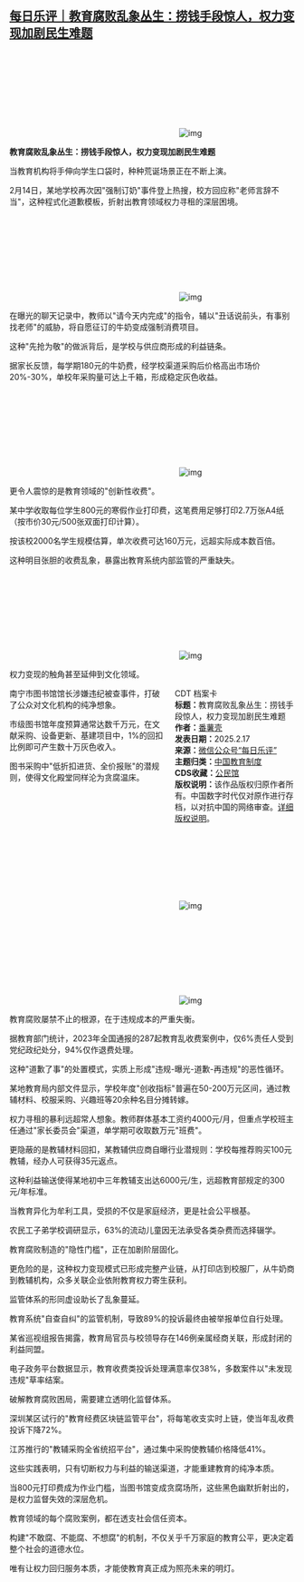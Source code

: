 <!--1739811298000-->
[每日乐评｜教育腐败乱象丛生：捞钱手段惊人，权力变现加剧民生难题](https://chinadigitaltimes.net/chinese/715928.html)
------

<p><img decoding="async" src="data:image/svg+xml,%3Csvg%20xmlns='http://www.w3.org/2000/svg'%20viewBox='0%200%200%200'%3E%3C/svg%3E" alt="img" data-lazy-src="https://chinadigitaltimes.net/chinese/files/2025/02/post-715928-67b365a7875df.png"><noscript><img decoding="async" src="https://chinadigitaltimes.net/chinese/files/2025/02/post-715928-67b365a7875df.png" alt="img"></noscript></p><p><strong>教育腐败乱象丛生：捞钱手段惊人，权力变现加剧民生难题</strong></p><p>当教育机构将手伸向学生口袋时，种种荒诞场景正在不断上演。</p><p>2月14日，某地学校再次因"强制订奶"事件登上热搜，校方回应称"老师言辞不当"，这种程式化道歉模板，折射出教育领域权力寻租的深层困境。</p><p><img decoding="async" src="data:image/svg+xml,%3Csvg%20xmlns='http://www.w3.org/2000/svg'%20viewBox='0%200%200%200'%3E%3C/svg%3E" alt="img" data-lazy-src="https://chinadigitaltimes.net/chinese/files/2025/02/post-715928-67b365a810a44."><noscript><img decoding="async" src="https://chinadigitaltimes.net/chinese/files/2025/02/post-715928-67b365a810a44." alt="img"></noscript></p><p>在曝光的聊天记录中，教师以"请今天内完成"的指令，辅以"丑话说前头，有事别找老师"的威胁，将自愿征订的牛奶变成强制消费项目。</p><p>这种"先抢为敬"的做派背后，是学校与供应商形成的利益链条。</p><p>据家长反馈，每学期180元的牛奶费，经学校渠道采购后价格高出市场价20%-30%，单校年采购量可达上千箱，形成稳定灰色收益。</p><p><img decoding="async" src="data:image/svg+xml,%3Csvg%20xmlns='http://www.w3.org/2000/svg'%20viewBox='0%200%200%200'%3E%3C/svg%3E" alt="img" data-lazy-src="https://chinadigitaltimes.net/chinese/files/2025/02/post-715928-67b365a8b7a53.png"><noscript><img decoding="async" src="https://chinadigitaltimes.net/chinese/files/2025/02/post-715928-67b365a8b7a53.png" alt="img"></noscript></p><p>更令人震惊的是教育领域的"创新性收费"。</p><p>某中学收取每位学生800元的寒假作业打印费，这笔费用足够打印2.7万张A4纸（按市价30元/500张双面打印计算）。</p><p>按该校2000名学生规模估算，单次收费可达160万元，远超实际成本数百倍。</p><p>这种明目张胆的收费乱象，暴露出教育系统内部监管的严重缺失。</p><p><img decoding="async" src="data:image/svg+xml,%3Csvg%20xmlns='http://www.w3.org/2000/svg'%20viewBox='0%200%200%200'%3E%3C/svg%3E" alt="img" data-lazy-src="https://chinadigitaltimes.net/chinese/files/2025/02/post-715928-67b365a958ef9.png"><noscript><img decoding="async" src="https://chinadigitaltimes.net/chinese/files/2025/02/post-715928-67b365a958ef9.png" alt="img"></noscript></p><p>权力变现的触角甚至延伸到文化领域。</p><div style="width:42%;float:right;padding-left:20px;"><div class="su-spoiler su-spoiler-style-fancy su-spoiler-icon-chevron-circle" data-scroll-offset="0" data-anchor-in-url="no"><div class="su-spoiler-title" tabindex="0" role="button"><span class="su-spoiler-icon"></span>CDT 档案卡</div><div class="su-spoiler-content su-u-clearfix su-u-trim"><strong>标题：</strong>教育腐败乱象丛生：捞钱手段惊人，权力变现加剧民生难题<br><strong>作者：</strong><a href="https://chinadigitaltimes.net/space/每日乐评" target="_blank">番薯壳</a><br><strong>发表日期：</strong>2025.2.17<br><strong>来源：</strong><a href="https://web.archive.org/web/https://mp.weixin.qq.com/s/2EP8UlzMRmIb1yuSMJH99w" target="_blank">微信公众号“每日乐评”</a><br><strong>主题归类：</strong><a href="https://chinadigitaltimes.net/space/中国教育制度" target="_blank">中国教育制度</a><br><strong>CDS收藏：</strong><a href="https://chinadigitaltimes.net/space/%E5%85%AC%E6%B0%91%E9%A6%86" target="_blank" rel="noopener">公民馆</a><br><strong>版权说明：</strong>该作品版权归原作者所有。中国数字时代仅对原作进行存档，以对抗中国的网络审查。<a href="https://chinadigitaltimes.net/chinese/copyright">详细版权说明</a>。</div></div></div><p>南宁市图书馆馆长涉嫌违纪被查事件，打破了公众对文化机构的纯净想象。</p><p>市级图书馆年度预算通常达数千万元，在文献采购、设备更新、基建项目中，1%的回扣比例即可产生数十万灰色收入。</p><p>图书采购中"低折扣进货、全价报账"的潜规则，使得文化殿堂同样沦为贪腐温床。</p><p><img decoding="async" src="data:image/svg+xml,%3Csvg%20xmlns='http://www.w3.org/2000/svg'%20viewBox='0%200%200%200'%3E%3C/svg%3E" alt="img" data-lazy-src="https://chinadigitaltimes.net/chinese/files/2025/02/post-715928-67b365a9e0fe2.png"><noscript><img decoding="async" src="https://chinadigitaltimes.net/chinese/files/2025/02/post-715928-67b365a9e0fe2.png" alt="img"></noscript></p><p><img decoding="async" src="data:image/svg+xml,%3Csvg%20xmlns='http://www.w3.org/2000/svg'%20viewBox='0%200%200%200'%3E%3C/svg%3E" alt="img" data-lazy-src="https://chinadigitaltimes.net/chinese/files/2025/02/post-715928-67b365aa698ab.png"><noscript><img decoding="async" src="https://chinadigitaltimes.net/chinese/files/2025/02/post-715928-67b365aa698ab.png" alt="img"></noscript></p><p>教育腐败屡禁不止的根源，在于违规成本的严重失衡。</p><p>据教育部门统计，2023年全国通报的287起教育乱收费案例中，仅6%责任人受到党纪政纪处分，94%仅作退费处理。</p><p>这种"道歉了事"的处置模式，实质上形成"违规-曝光-道歉-再违规"的恶性循环。</p><p>某地教育局内部文件显示，学校年度"创收指标"普遍在50-200万元区间，通过教辅材料、校服采购、兴趣班等20余种名目分摊转嫁。</p><p>权力寻租的暴利远超常人想象。教师群体基本工资约4000元/月，但重点学校班主任通过"家长委员会"渠道，单学期可收取数万元"班费"。</p><p>更隐蔽的是教辅材料回扣，某教辅供应商自曝行业潜规则：学校每推荐购买100元教辅，经办人可获得35元返点。</p><p>这种利益输送使得某地初中三年教辅支出达6000元/生，远超教育部规定的300元/年标准。</p><p>当教育异化为牟利工具，受损的不仅是家庭经济，更是社会公平根基。</p><p>农民工子弟学校调研显示，63%的流动儿童因无法承受各类杂费而选择辍学。</p><p>教育腐败制造的"隐性门槛"，正在加剧阶层固化。</p><p>更危险的是，这种权力变现模式已形成完整产业链，从打印店到校服厂，从牛奶商到教辅机构，众多关联企业依附教育权力寄生获利。</p><p>监管体系的形同虚设助长了乱象蔓延。</p><p>教育系统"自查自纠"的监管机制，导致89%的投诉最终由被举报单位自行处理。</p><p>某省巡视组报告揭露，教育局官员与校领导存在146例亲属经商关联，形成封闭的利益同盟。</p><p>电子政务平台数据显示，教育收费类投诉处理满意率仅38%，多数案件以"未发现违规"草率结案。</p><p>破解教育腐败困局，需要建立透明化监督体系。</p><p>深圳某区试行的"教育经费区块链监管平台"，将每笔收支实时上链，使当年乱收费投诉下降72%。</p><p>江苏推行的"教辅采购全省统招平台"，通过集中采购使教辅价格降低41%。</p><p>这些实践表明，只有切断权力与利益的输送渠道，才能重建教育的纯净本质。</p><p>当800元打印费成为作业门槛，当图书馆变成贪腐场所，这些黑色幽默折射出的，是权力监督失效的深层危机。</p><p>教育领域的每个腐败案例，都在透支社会信任资本。</p><p>构建"不敢腐、不能腐、不想腐"的机制，不仅关乎千万家庭的教育公平，更决定着整个社会的道德水位。</p><p>唯有让权力回归服务本质，才能使教育真正成为照亮未来的明灯。</p><div class="addtoany_share_save_container addtoany_content addtoany_content_bottom"><div class="a2a_kit a2a_kit_size_32 addtoany_list" data-a2a-url="https://chinadigitaltimes.net/chinese/715928.html" data-a2a-title="每日乐评｜教育腐败乱象丛生：捞钱手段惊人，权力变现加剧民生难题"><a class="a2a_button_facebook" href="https://www.addtoany.com/add_to/facebook?linkurl=https%3A%2F%2Fchinadigitaltimes.net%2Fchinese%2F715928.html&amp;linkname=%E6%AF%8F%E6%97%A5%E4%B9%90%E8%AF%84%EF%BD%9C%E6%95%99%E8%82%B2%E8%85%90%E8%B4%A5%E4%B9%B1%E8%B1%A1%E4%B8%9B%E7%94%9F%EF%BC%9A%E6%8D%9E%E9%92%B1%E6%89%8B%E6%AE%B5%E6%83%8A%E4%BA%BA%EF%BC%8C%E6%9D%83%E5%8A%9B%E5%8F%98%E7%8E%B0%E5%8A%A0%E5%89%A7%E6%B0%91%E7%94%9F%E9%9A%BE%E9%A2%98" title="Facebook" rel="nofollow noopener" target="_blank"></a><a class="a2a_button_twitter" href="https://www.addtoany.com/add_to/twitter?linkurl=https%3A%2F%2Fchinadigitaltimes.net%2Fchinese%2F715928.html&amp;linkname=%E6%AF%8F%E6%97%A5%E4%B9%90%E8%AF%84%EF%BD%9C%E6%95%99%E8%82%B2%E8%85%90%E8%B4%A5%E4%B9%B1%E8%B1%A1%E4%B8%9B%E7%94%9F%EF%BC%9A%E6%8D%9E%E9%92%B1%E6%89%8B%E6%AE%B5%E6%83%8A%E4%BA%BA%EF%BC%8C%E6%9D%83%E5%8A%9B%E5%8F%98%E7%8E%B0%E5%8A%A0%E5%89%A7%E6%B0%91%E7%94%9F%E9%9A%BE%E9%A2%98" title="Twitter" rel="nofollow noopener" target="_blank"></a><a class="a2a_button_telegram" href="https://www.addtoany.com/add_to/telegram?linkurl=https%3A%2F%2Fchinadigitaltimes.net%2Fchinese%2F715928.html&amp;linkname=%E6%AF%8F%E6%97%A5%E4%B9%90%E8%AF%84%EF%BD%9C%E6%95%99%E8%82%B2%E8%85%90%E8%B4%A5%E4%B9%B1%E8%B1%A1%E4%B8%9B%E7%94%9F%EF%BC%9A%E6%8D%9E%E9%92%B1%E6%89%8B%E6%AE%B5%E6%83%8A%E4%BA%BA%EF%BC%8C%E6%9D%83%E5%8A%9B%E5%8F%98%E7%8E%B0%E5%8A%A0%E5%89%A7%E6%B0%91%E7%94%9F%E9%9A%BE%E9%A2%98" title="Telegram" rel="nofollow noopener" target="_blank"></a><a class="a2a_button_reddit" href="https://www.addtoany.com/add_to/reddit?linkurl=https%3A%2F%2Fchinadigitaltimes.net%2Fchinese%2F715928.html&amp;linkname=%E6%AF%8F%E6%97%A5%E4%B9%90%E8%AF%84%EF%BD%9C%E6%95%99%E8%82%B2%E8%85%90%E8%B4%A5%E4%B9%B1%E8%B1%A1%E4%B8%9B%E7%94%9F%EF%BC%9A%E6%8D%9E%E9%92%B1%E6%89%8B%E6%AE%B5%E6%83%8A%E4%BA%BA%EF%BC%8C%E6%9D%83%E5%8A%9B%E5%8F%98%E7%8E%B0%E5%8A%A0%E5%89%A7%E6%B0%91%E7%94%9F%E9%9A%BE%E9%A2%98" title="Reddit" rel="nofollow noopener" target="_blank"></a><a class="a2a_button_whatsapp" href="https://www.addtoany.com/add_to/whatsapp?linkurl=https%3A%2F%2Fchinadigitaltimes.net%2Fchinese%2F715928.html&amp;linkname=%E6%AF%8F%E6%97%A5%E4%B9%90%E8%AF%84%EF%BD%9C%E6%95%99%E8%82%B2%E8%85%90%E8%B4%A5%E4%B9%B1%E8%B1%A1%E4%B8%9B%E7%94%9F%EF%BC%9A%E6%8D%9E%E9%92%B1%E6%89%8B%E6%AE%B5%E6%83%8A%E4%BA%BA%EF%BC%8C%E6%9D%83%E5%8A%9B%E5%8F%98%E7%8E%B0%E5%8A%A0%E5%89%A7%E6%B0%91%E7%94%9F%E9%9A%BE%E9%A2%98" title="WhatsApp" rel="nofollow noopener" target="_blank"></a><a class="a2a_button_email" href="https://www.addtoany.com/add_to/email?linkurl=https%3A%2F%2Fchinadigitaltimes.net%2Fchinese%2F715928.html&amp;linkname=%E6%AF%8F%E6%97%A5%E4%B9%90%E8%AF%84%EF%BD%9C%E6%95%99%E8%82%B2%E8%85%90%E8%B4%A5%E4%B9%B1%E8%B1%A1%E4%B8%9B%E7%94%9F%EF%BC%9A%E6%8D%9E%E9%92%B1%E6%89%8B%E6%AE%B5%E6%83%8A%E4%BA%BA%EF%BC%8C%E6%9D%83%E5%8A%9B%E5%8F%98%E7%8E%B0%E5%8A%A0%E5%89%A7%E6%B0%91%E7%94%9F%E9%9A%BE%E9%A2%98" title="Email" rel="nofollow noopener" target="_blank"></a><a class="a2a_button_copy_link" href="https://www.addtoany.com/add_to/copy_link?linkurl=https%3A%2F%2Fchinadigitaltimes.net%2Fchinese%2F715928.html&amp;linkname=%E6%AF%8F%E6%97%A5%E4%B9%90%E8%AF%84%EF%BD%9C%E6%95%99%E8%82%B2%E8%85%90%E8%B4%A5%E4%B9%B1%E8%B1%A1%E4%B8%9B%E7%94%9F%EF%BC%9A%E6%8D%9E%E9%92%B1%E6%89%8B%E6%AE%B5%E6%83%8A%E4%BA%BA%EF%BC%8C%E6%9D%83%E5%8A%9B%E5%8F%98%E7%8E%B0%E5%8A%A0%E5%89%A7%E6%B0%91%E7%94%9F%E9%9A%BE%E9%A2%98" title="Copy Link" rel="nofollow noopener" target="_blank"></a><a class="a2a_dd addtoany_share_save addtoany_share" href="https://www.addtoany.com/share"></a></div></div>
